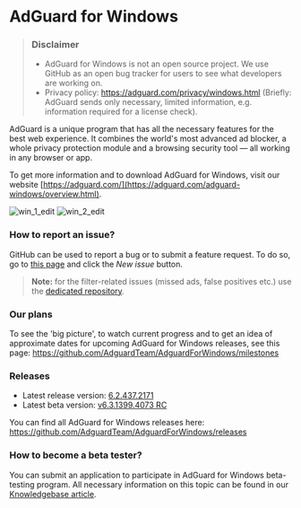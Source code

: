 # AdGuard for Windows
> ### Disclaimer
> * AdGuard for Windows is not an open source project. We use GitHub as an open bug tracker for users to see what developers are working on.
> * Privacy policy: https://adguard.com/privacy/windows.html (Briefly: AdGuard sends only necessary, limited information, e.g. information required for a license check).

AdGuard is a unique program that has all the necessary features for the best web experience. It combines the world's most advanced ad blocker, a whole privacy protection module and a browsing security tool — all working in any browser or app. 

To get more information and to download AdGuard for Windows, visit our website [https://adguard.com/](https://adguard.com/adguard-windows/overview.html).

![win_1_edit](https://cloud.githubusercontent.com/assets/8577533/9547309/09652662-4da2-11e5-90a3-876ed623f29a.jpg)
![win_2_edit](https://cloud.githubusercontent.com/assets/8577533/9547315/12833da6-4da2-11e5-9070-49d0b7395156.jpg)

### How to report an issue?

GitHub can be used to report a bug or to submit a feature request. To do so, go to [this page](https://github.com/AdguardTeam/AdguardForWindows/issues) and click the *New issue* button.

>**Note:** for the filter-related issues (missed ads, false positives etc.) use the [dedicated repository](https://github.com/AdguardTeam/AdguardFilters). 

### Our plans

To see the 'big picture', to watch current progress and to get an idea of approximate dates for upcoming AdGuard for Windows releases, see this page: https://github.com/AdguardTeam/AdguardForWindows/milestones

### Releases

 * Latest release version: [6.2.437.2171](https://github.com/AdguardTeam/AdguardForWindows/releases/tag/v6.2.437.2171)
 * Latest beta version: [v6.3.1399.4073 RC](https://github.com/AdguardTeam/AdguardForWindows/releases/tag/v6.3.1399.4073-rc)

You can find all AdGuard for Windows releases here: https://github.com/AdguardTeam/AdguardForWindows/releases

### How to become a beta tester?

You can submit an application to participate in AdGuard for Windows beta-testing program. All necessary information on this topic can be found in our [Knowledgebase article](https://kb.adguard.com/general/adguard-beta-testing-program#windows). 
